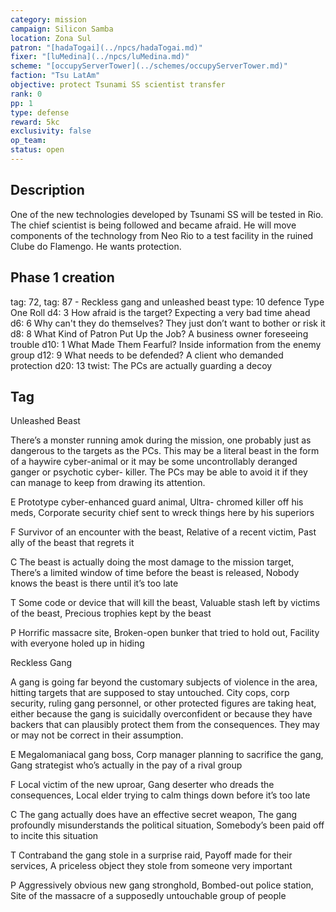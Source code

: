 ```yaml
---
category: mission
campaign: Silicon Samba
location: Zona Sul
patron: "[hadaTogai](../npcs/hadaTogai.md)"
fixer: "[luMedina](../npcs/luMedina.md)"
scheme: "[occupyServerTower](../schemes/occupyServerTower.md)"
faction: "Tsu LatAm"
objective: protect Tsunami SS scientist transfer
rank: 0
pp: 1
type: defense
reward: 5kc
exclusivity: false
op_team:
status: open
---
```


## Description

One of the new technologies developed by Tsunami SS will be tested in Rio. The chief scientist is being followed and became afraid. He will move components of the technology from Neo Rio to a test facility in the ruined Clube do Flamengo. He wants protection.

## Phase 1 creation

tag: 72, tag: 87  - Reckless gang and unleashed beast
type: 10  defence
Type One Roll 
d4: 3  How afraid is the target? Expecting a very bad time ahead
d6: 6  Why can't they do themselves? They just don’t want to bother or risk it
d8: 8  What Kind of Patron Put Up the Job? A business owner foreseeing trouble
d10: 1  What Made Them Fearful? Inside information from the enemy group
d12: 9  What needs to be defended? A client who demanded protection
d20: 13 twist: The PCs are actually guarding a decoy

## Tag

Unleashed Beast

There’s a monster running amok during the mission, one probably just as dangerous to the targets as the PCs. This may be a literal beast in the form of a haywire cyber-animal or it may be some uncontrollably deranged ganger or psychotic cyber- killer. The PCs may be able to avoid it if they can manage to keep from drawing its attention.

E Prototype cyber-enhanced guard animal, Ultra- chromed killer off his meds, Corporate security chief sent to wreck things here by his superiors

F Survivor of an encounter with the beast, Relative of a recent victim, Past ally of the beast that regrets it

C The beast is actually doing the most damage to the mission target, There’s a limited window of time before the beast is released, Nobody knows the beast is there until it’s too late

T Some code or device that will kill the beast, Valuable stash left by victims of the beast, Precious trophies kept by the beast

P Horrific massacre site, Broken-open bunker that tried to hold out, Facility with everyone holed up in hiding

Reckless Gang

A gang is going far beyond the customary subjects of violence in the area, hitting targets that are supposed to stay untouched. City cops, corp security, ruling gang personnel, or other protected figures are taking heat, either because the gang is suicidally overconfident or because they have backers that can plausibly protect them from the consequences. They may or may not be correct in their assumption.

E Megalomaniacal gang boss, Corp manager planning to sacrifice the gang, Gang strategist who’s actually in the pay of a rival group

F Local victim of the new uproar, Gang deserter who dreads the consequences, Local elder trying to calm things down before it’s too late

C The gang actually does have an effective secret weapon, The gang profoundly misunderstands the political situation, Somebody’s been paid off to incite this situation

T Contraband the gang stole in a surprise raid, Payoff made for their services, A priceless object they stole from someone very important

P Aggressively obvious new gang stronghold, Bombed-out police station, Site of the massacre of a supposedly untouchable group of people



